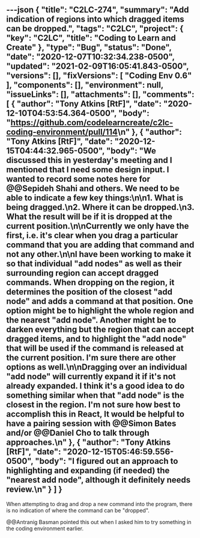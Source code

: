 ---json
{
  "title": "C2LC-274",
  "summary": "Add indication of regions into which dragged items can be dropped.",
  "tags": "C2LC",
  "project": {
    "key": "C2LC",
    "title": "Coding to Learn and Create"
  },
  "type": "Bug",
  "status": "Done",
  "date": "2020-12-07T10:32:34.238-0500",
  "updated": "2021-02-09T16:05:41.843-0500",
  "versions": [],
  "fixVersions": [
    "Coding Env 0.6"
  ],
  "components": [],
  "environment": null,
  "issueLinks": [],
  "attachments": [],
  "comments": [
    {
      "author": "Tony Atkins [RtF]",
      "date": "2020-12-10T04:53:54.364-0500",
      "body": "<https://github.com/codelearncreate/c2lc-coding-environment/pull/114>\n"
    },
    {
      "author": "Tony Atkins [RtF]",
      "date": "2020-12-15T04:44:32.965-0500",
      "body": "We discussed this in yesterday's meeting and I mentioned that I need some design input.  I wanted to record some notes here for @@Sepideh Shahi and others.  We need to be able to indicate a few key things:\n\n1. What is being dragged.\n2. Where it can be dropped.\n3. What the result will be if it is dropped at the current position.\n\nCurrently we only have the first, i.e. it's clear when you drag a particular command that you are adding that command and not any other.\n\nI have been working to make it so that individual \"add nodes\" as well as their surrounding region can accept dragged commands.  When dropping on the region, it determines the position of the closest \"add node\" and adds a command at that position.  One option might be to highlight the whole region and the nearest \"add node\".  Another might be to darken everything but the region that can accept dragged items, and to highlight the \"add node\" that will be used if the command is released at the current position.  I'm sure there are other options as well.\n\nDragging over an individual \"add node\" will currently expand it if it's not already expanded.  I think it's a good idea to do something similar when that \"add node\" is the closest in the region.  I'm not sure how best to accomplish this in React, It would be helpful to have a pairing session with @@Simon Bates and/or @@Daniel Cho to talk through approaches.\n"
    },
    {
      "author": "Tony Atkins [RtF]",
      "date": "2020-12-15T05:46:59.556-0500",
      "body": "I figured out an approach to highlighting and expanding (if needed) the \"nearest add node\", although it definitely needs review.\n"
    }
  ]
}
---
When attempting to drag and drop a new command into the program, there is no indication of where the command can be "dropped".

@@Antranig Basman pointed this out when I asked him to try something in the coding environment earlier.

        